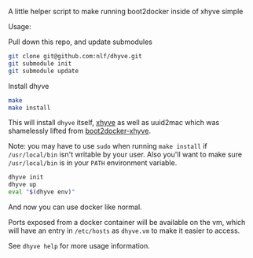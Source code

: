 A little helper script to make running boot2docker inside of xhyve simple

Usage:

Pull down this repo, and update submodules

```bash
git clone git@github.com:nlf/dhyve.git
git submodule init
git submodule update
```

Install dhyve

```bash
make
make install
```

This will install `dhyve` itself, [xhyve](https://github.com/mist64/xhyve) as well as uuid2mac which was shamelessly lifted from [boot2docker-xhyve](https://github.com/ailispaw/boot2docker-xhyve).

Note: you may have to use `sudo` when running `make install` if `/usr/local/bin` isn't writable by your user. Also you'll want to make sure `/usr/local/bin` is in your `PATH` environment variable.

```bash
dhyve init
dhyve up
eval "$(dhyve env)"
```

And now you can use docker like normal.

Ports exposed from a docker container will be available on the vm, which will have an entry in `/etc/hosts` as `dhyve.vm` to make it easier to access.

See `dhyve help` for more usage information.
